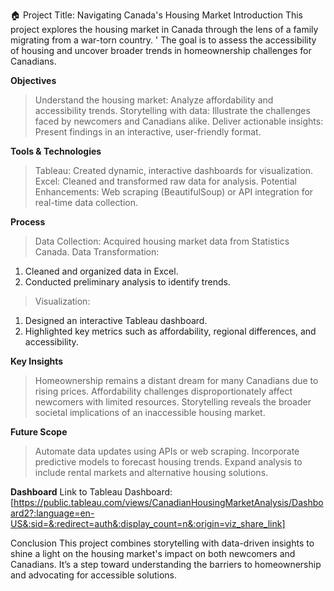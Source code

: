 🏠 Project Title: Navigating Canada's Housing Market
Introduction
This project explores the housing market in Canada through the lens of a family migrating from a war-torn country. '
The goal is to assess the accessibility of housing and uncover broader trends in homeownership challenges for Canadians.

**Objectives**
>Understand the housing market: Analyze affordability and accessibility trends.
>Storytelling with data: Illustrate the challenges faced by newcomers and Canadians alike.
>Deliver actionable insights: Present findings in an interactive, user-friendly format.

**Tools & Technologies**
>Tableau: Created dynamic, interactive dashboards for visualization.
>Excel: Cleaned and transformed raw data for analysis.
>Potential Enhancements: Web scraping (BeautifulSoup) or API integration for real-time data collection.

**Process**
>Data Collection: Acquired housing market data from Statistics Canada.
>Data Transformation:
  1. Cleaned and organized data in Excel.
  2. Conducted preliminary analysis to identify trends.
>Visualization:
  1. Designed an interactive Tableau dashboard.
  2. Highlighted key metrics such as affordability, regional differences, and accessibility.

**Key Insights**
>Homeownership remains a distant dream for many Canadians due to rising prices.
>Affordability challenges disproportionately affect newcomers with limited resources.
>Storytelling reveals the broader societal implications of an inaccessible housing market.

**Future Scope**
>Automate data updates using APIs or web scraping.
>Incorporate predictive models to forecast housing trends.
>Expand analysis to include rental markets and alternative housing solutions.

**Dashboard**
Link to Tableau Dashboard: [https://public.tableau.com/views/CanadianHousingMarketAnalysis/Dashboard2?:language=en-US&:sid=&:redirect=auth&:display_count=n&:origin=viz_share_link]

Conclusion
This project combines storytelling with data-driven insights to shine a light on the housing market's impact on both newcomers and Canadians. It’s a step toward understanding the barriers to homeownership and advocating for accessible solutions.
